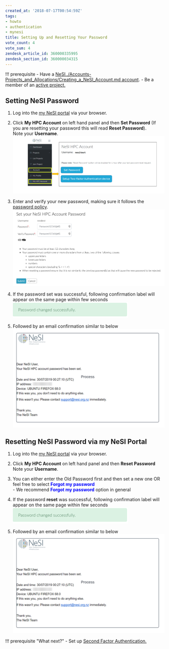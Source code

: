 ```yaml
---
created_at: '2018-07-17T00:54:59Z'
tags:
- howto
- authentication
- mynesi
title: Setting Up and Resetting Your Password
vote_count: 4
vote_sum: 4
zendesk_article_id: 360000335995
zendesk_section_id: 360000034315
---
```



!!! prerequisite
    -  Have a [NeSI../Accounts-Projects_and_Allocations/Creating_a_NeSI_Account.md
       account](../../Getting_Started/Accounts-Projects_and_Allocations/Creating_a_NeSI_Account_Profile.md).
    -  Be a member of an [active project.](../../Getting_Started/Accounts-Projects_and_Allocations/Applying_for_a_new_NeSI_project.md)

## Setting NeSI Password

1. Log into the [my NeSI portal](https://my.nesi.org.nz) via your
   browser.  

2. Click **My HPC Account** on left hand panel and then **Set
   Password** (If you are resetting your password this will read
   **Reset Password**).  
   Note your **Username**.  
   ![authentication\_factor\_setup.png](../../assets/images/Setting_Up_and_Resetting_Your_Password.png)  

3. Enter and verify your new password, making sure it follows the
   [password
   policy](../../General/NeSI_Policies/NeSI_Password_Policy.md).  
   ![SetNeSIaccountPassword.png](../../assets/images/Setting_Up_and_Resetting_Your_Password_0.png)

4. If the password set was successful, following confirmation label
   will appear on the same page within few seconds  
   ![change\_success.png](../../assets/images/Setting_Up_and_Resetting_Your_Password_1.png)

5. Followed by an email confirmation similar to below
   ![password\_set\_confirmation.png](../../assets/images/Setting_Up_and_Resetting_Your_Password_2.png)

## Resetting NeSI Password via my NeSI Portal

1. Log into the [my NeSI portal](https://my.nesi.org.nz) via your
   browser.  

2. Click **My HPC Account** on left hand panel and then **Reset
   Password**  
   Note your **Username**.

3. You can either enter the Old Password first and then set a new one
   OR feel free to select **<span style="color:blue">Forgot my password</span>**  
        - We recommend **<span style="color:blue">Forgot my password</span>** option in general

4. If the password **reset** was successful, following confirmation
   label will appear on the same page within few seconds  
   ![change\_success.png](../../assets/images/Setting_Up_and_Resetting_Your_Password_3.png)

5. Followed by an email confirmation similar to below  
![password\_set\_confirmation.png](../../assets/images/Setting_Up_and_Resetting_Your_Password_4.png)

!!! prerequisite "What next?"
    -  Set up [Second Factor
       Authentication.](../../Getting_Started/Accessing_the_HPCs/Setting_Up_Two_Factor_Authentication.md)
